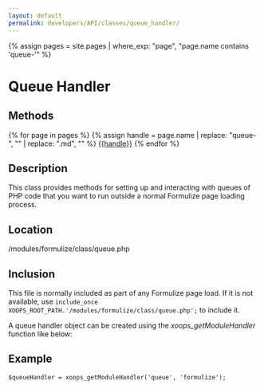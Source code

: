 ```yaml
---
layout: default
permalink: developers/API/classes/queue_handler/
---
```

{% assign pages = site.pages | where_exp: "page", "page.name contains 'queue-'" %}

# Queue Handler

## Methods
{% for page in pages %}
{% assign handle = page.name | replace: "queue-", "" | replace: ".md", "" %}
[{{handle}}](../queue_handler/{{handle}})
{% endfor %}

## Description

This class provides methods for setting up and interacting with queues of PHP code that you want to run outside a normal Formulize page loading process.

## Location

/modules/formulize/class/queue.php

## Inclusion

This file is normally included as part of any Formulize page load. If it is not available, use `include_once XOOPS_ROOT_PATH.'/modules/formulize/class/queue.php';` to include it.

A queue handler object can be created using the _xoops_getModuleHandler_ function like below:

## Example 

~~~
$queueHandler = xoops_getModuleHandler('queue', 'formulize');
~~~

